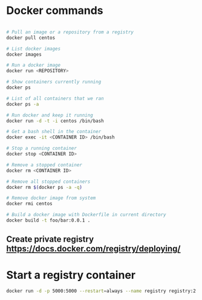 # Docker commands

```bash

# Pull an image or a repository from a registry
docker pull centos

# List docker images
docker images

# Run a docker image
docker run <REPOSITORY>

# Show containers currently running
docker ps

# List of all containers that we ran
docker ps -a

# Run docker and keep it running
docker run -d -t -i centos /bin/bash

# Get a bash shell in the container
docker exec -it <CONTAINER ID> /bin/bash

# Stop a running container
docker stop <CONTAINER ID>

# Remove a stopped container
docker rm <CONTAINER ID>

# Remove all stopped containers
docker rm $(docker ps -a -q)

# Remove docker image from system
docker rmi centos

# Build a docker image with Dockerfile in current directory
docker build -t foo/bar:0.0.1 .
```

## Create private registry https://docs.docker.com/registry/deploying/

# Start a registry container

```bash
docker run -d -p 5000:5000 --restart=always --name registry registry:2
```


